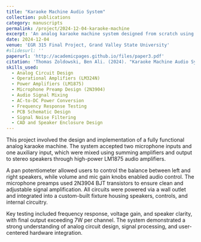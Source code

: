 ```yaml
---
title: "Karaoke Machine Audio System"
collection: publications
category: manuscripts
permalink: /project/2024-12-04-karaoke-machine
excerpt: 'An analog karaoke machine system designed from scratch using op-amps, power amplifiers, microphones, and audio mixing circuits.'
date: 2024-12-04
venue: 'EGR 315 Final Project, Grand Valley State University'
#slidesurl: ''
paperurl: 'http://academicpages.github.io/files/paper3.pdf'
citation: 'Thomas Zoldowski, Ben Ali. (2024). "Karaoke Machine Audio System." <i>GVSU EGR 315 Final Report</i>.'
skills_used:
  - Analog Circuit Design
  - Operational Amplifiers (LM324N)
  - Power Amplifiers (LM1875)
  - Microphone Preamp Design (2N3904)
  - Audio Signal Mixing
  - AC-to-DC Power Conversion
  - Frequency Response Testing
  - PCB Schematic Design
  - Signal Noise Filtering
  - CAD and Speaker Enclosure Design
---
```


This project involved the design and implementation of a fully functional analog karaoke machine. The system accepted two microphone inputs and one auxiliary input, which were mixed using summing amplifiers and output to stereo speakers through high-power LM1875 audio amplifiers.

A pan potentiometer allowed users to control the balance between left and right speakers, while volume and mic gain knobs enabled audio control. The microphone preamps used 2N3904 BJT transistors to ensure clean and adjustable signal amplification. All circuits were powered via a wall outlet and integrated into a custom-built fixture housing speakers, controls, and internal circuitry.

Key testing included frequency response, voltage gain, and speaker clarity, with final output exceeding 7W per channel. The system demonstrated a strong understanding of analog circuit design, signal processing, and user-centered hardware integration.
